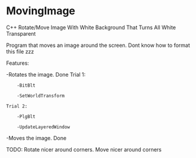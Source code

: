 # MovingImage
C++ Rotate/Move Image With White Background That Turns All White Transparent

Program that moves an image around the screen.
Dont know how to format this file zzz

Features: 

  -Rotates the image. Done
  	Trial 1:
  
    	-BitBlt
    
    	-SetWorldTransform
    
  	Trial 2:
  
    	-PlgBlt
    
    	-UpdateLayeredWindow
    
    
    
  -Moves the image. Done
  
TODO: Rotate nicer around corners. 
      Move nicer around corners

